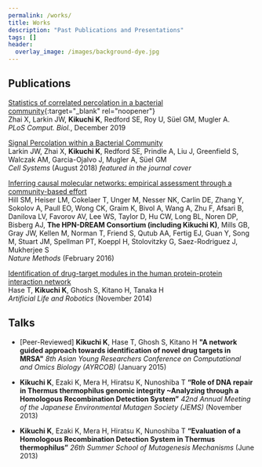 ```yaml
---
permalink: /works/
title: Works
description: "Past Publications and Presentations"
tags: []
header:
  overlay_image: /images/background-dye.jpg
---
```


## Publications

[Statistics of correlated percolation in a bacterial community](https://journals.plos.org/ploscompbiol/article?id=10.1371/journal.pcbi.1007508){:target="_blank" rel="noopener"}  
Zhai X, Larkin JW, **Kikuchi K**, Redford SE, Roy U, Süel GM, Mugler A.  
*PLoS Comput. Biol.*, December 2019  


[Signal Percolation within a Bacterial Community](https://www.cell.com/cell-systems/abstract/S2405-4712%2818%2930245-X)  
Larkin JW, Zhai X, **Kikuchi K**, Redford SE, Prindle A, Liu J, Greenfield S, Walczak AM, Garcia-Ojalvo J, Mugler A, Süel GM   
*Cell Systems* (August 2018) *featured in the journal cover*


[Inferring causal molecular networks: empirical assessment through a community-based effort](https://www.nature.com/articles/nmeth.3773)  
Hill SM, Heiser LM, Cokelaer T, Unger M, Nesser NK, Carlin DE, Zhang Y, Sokolov A, Paull EO, Wong CK, Graim K, Bivol A, Wang A, Zhu F, Afsari B, Danilova LV, Favorov AV, Lee WS, Taylor D, Hu CW, Long BL, Noren DP, Bisberg AJ, **The HPN-DREAM Consortium (including Kikuchi K)**, Mills GB, Gray JW,	Kellen M, Norman T, Friend S, Qutub AA, Fertig EJ, Guan Y, Song M, Stuart JM, Spellman PT, Koeppl H, Stolovitzky G, Saez-Rodriguez J, Mukherjee S  
*Nature Methods* (February 2016)


[Identification of drug-target modules in the human protein-protein interaction network](https://link.springer.com/article/10.1007/s10015-014-0178-5)  
Hase T, **Kikuchi K**, Ghosh S, Kitano H, Tanaka H  
*Artificial Life and Robotics* (November 2014)


## Talks

- [Peer-Reviewed] **Kikuchi K**, Hase T, Ghosh S, Kitano H **"A network guided approach towards identification of novel drug targets in MRSA"** *8th Asian Young Researchers Conference on Computational and Omics Biology (AYRCOB)* (January 2015)


- **Kikuchi K**, Ezaki K, Mera H, Hiratsu K, Nunoshiba T **“Role of DNA repair in Thermus thermophilus genomic integrity ~Analyzing through a Homologous Recombination Detection System”** *42nd Annual Meeting of the Japanese Environmental Mutagen Society (JEMS)* (November 2013)

- **Kikuchi K**, Ezaki K, Mera H, Hiratsu K, Nunoshiba T **“Evaluation of a Homologous Recombination Detection System in Thermus thermophilus”** *26th Summer School of Mutagenesis Mechanisms* (June 2013) 